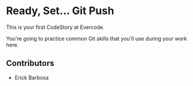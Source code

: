 
# Ready, Set... Git Push

This is your first CodeStory at Evercode.

You're going to practice common Git skills that you'll use during your work here.

## Contributors

- Erick Barbosa